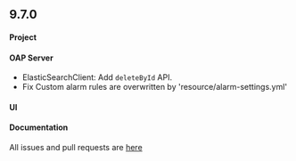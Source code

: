 ## 9.7.0

#### Project


#### OAP Server

* ElasticSearchClient: Add `deleteById` API.
* Fix Custom alarm rules are overwritten by 'resource/alarm-settings.yml'

#### UI



#### Documentation


All issues and pull requests are [here](https://github.com/apache/skywalking/milestone/193?closed=1)
